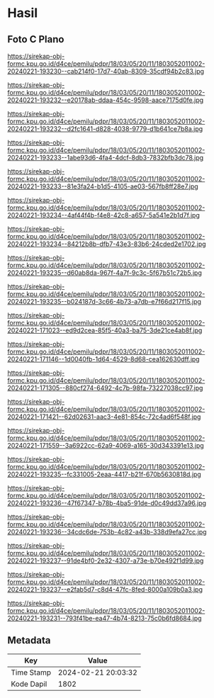 # Hasil

## Foto C Plano

https://sirekap-obj-formc.kpu.go.id/d4ce/pemilu/pdpr/18/03/05/20/11/1803052011002-20240221-193230--cab214f0-17d7-40ab-8309-35cdf94b2c83.jpg

https://sirekap-obj-formc.kpu.go.id/d4ce/pemilu/pdpr/18/03/05/20/11/1803052011002-20240221-193232--e20178ab-ddaa-454c-9598-aace7175d0fe.jpg

https://sirekap-obj-formc.kpu.go.id/d4ce/pemilu/pdpr/18/03/05/20/11/1803052011002-20240221-193232--d2fc1641-d828-4038-9779-d1b641ce7b8a.jpg

https://sirekap-obj-formc.kpu.go.id/d4ce/pemilu/pdpr/18/03/05/20/11/1803052011002-20240221-193233--1abe93d6-4fa4-4dcf-8db3-7832bfb3dc78.jpg

https://sirekap-obj-formc.kpu.go.id/d4ce/pemilu/pdpr/18/03/05/20/11/1803052011002-20240221-193233--81e3fa24-b1d5-4105-ae03-567fb8ff28e7.jpg

https://sirekap-obj-formc.kpu.go.id/d4ce/pemilu/pdpr/18/03/05/20/11/1803052011002-20240221-193234--4af44f4b-f4e8-42c8-a657-5a541e2b1d7f.jpg

https://sirekap-obj-formc.kpu.go.id/d4ce/pemilu/pdpr/18/03/05/20/11/1803052011002-20240221-193234--84212b8b-dfb7-43e3-83b6-24cded2e1702.jpg

https://sirekap-obj-formc.kpu.go.id/d4ce/pemilu/pdpr/18/03/05/20/11/1803052011002-20240221-193235--d60ab8da-967f-4a7f-9c3c-5f67b51c72b5.jpg

https://sirekap-obj-formc.kpu.go.id/d4ce/pemilu/pdpr/18/03/05/20/11/1803052011002-20240221-193235--b024187d-3c66-4b73-a7db-e7f66d217f15.jpg

https://sirekap-obj-formc.kpu.go.id/d4ce/pemilu/pdpr/18/03/05/20/11/1803052011002-20240221-171023--ed9d2cea-85f5-40a3-ba75-3de21ce4ab8f.jpg

https://sirekap-obj-formc.kpu.go.id/d4ce/pemilu/pdpr/18/03/05/20/11/1803052011002-20240221-171146--1d0040fb-1d64-4529-8d68-cea162630dff.jpg

https://sirekap-obj-formc.kpu.go.id/d4ce/pemilu/pdpr/18/03/05/20/11/1803052011002-20240221-171305--880cf274-6492-4c7b-98fa-73227038cc97.jpg

https://sirekap-obj-formc.kpu.go.id/d4ce/pemilu/pdpr/18/03/05/20/11/1803052011002-20240221-171421--62d02631-aac3-4e81-854c-72c4ad6f548f.jpg

https://sirekap-obj-formc.kpu.go.id/d4ce/pemilu/pdpr/18/03/05/20/11/1803052011002-20240221-171559--3a6922cc-62a9-4069-a165-30d343391e13.jpg

https://sirekap-obj-formc.kpu.go.id/d4ce/pemilu/pdpr/18/03/05/20/11/1803052011002-20240221-193235--fc331005-2eaa-4417-b21f-670b5630818d.jpg

https://sirekap-obj-formc.kpu.go.id/d4ce/pemilu/pdpr/18/03/05/20/11/1803052011002-20240221-193236--47f67347-b78b-4ba5-91de-d0c49dd37a96.jpg

https://sirekap-obj-formc.kpu.go.id/d4ce/pemilu/pdpr/18/03/05/20/11/1803052011002-20240221-193236--34cdc6de-753b-4c82-a43b-338d9efa27cc.jpg

https://sirekap-obj-formc.kpu.go.id/d4ce/pemilu/pdpr/18/03/05/20/11/1803052011002-20240221-193237--91de4bf0-2e32-4307-a73e-b70e492f1d99.jpg

https://sirekap-obj-formc.kpu.go.id/d4ce/pemilu/pdpr/18/03/05/20/11/1803052011002-20240221-193237--e2fab5d7-c8d4-47fc-8fed-8000a109b0a3.jpg

https://sirekap-obj-formc.kpu.go.id/d4ce/pemilu/pdpr/18/03/05/20/11/1803052011002-20240221-193231--793f41be-ea47-4b74-8213-75c0b6fd8684.jpg


## Metadata

| Key        | Value               |
| ---------- | ------------------- |
| Time Stamp | 2024-02-21 20:03:32 |
| Kode Dapil | 1802                |



